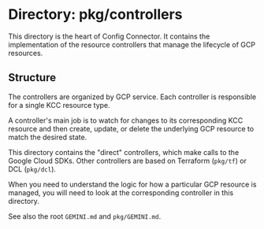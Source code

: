 # Directory: pkg/controllers

This directory is the heart of Config Connector. It contains the implementation of the resource controllers that manage the lifecycle of GCP resources.

## Structure

The controllers are organized by GCP service. Each controller is responsible for a single KCC resource type.

A controller's main job is to watch for changes to its corresponding KCC resource and then create, update, or delete the underlying GCP resource to match the desired state.

This directory contains the "direct" controllers, which make calls to the Google Cloud SDKs. Other controllers are based on Terraform (`pkg/tf`) or DCL (`pkg/dcl`).

When you need to understand the logic for how a particular GCP resource is managed, you will need to look at the corresponding controller in this directory.

See also the root `GEMINI.md` and `pkg/GEMINI.md`.
